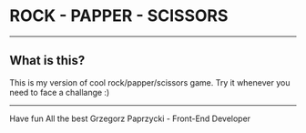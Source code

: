 # ROCK - PAPPER - SCISSORS

----------------

## What is this?
This is my version of cool rock/papper/scissors game.
Try it whenever you need to face a challange :)

----------

Have fun
All the best
Grzegorz Paprzycki - Front-End Developer